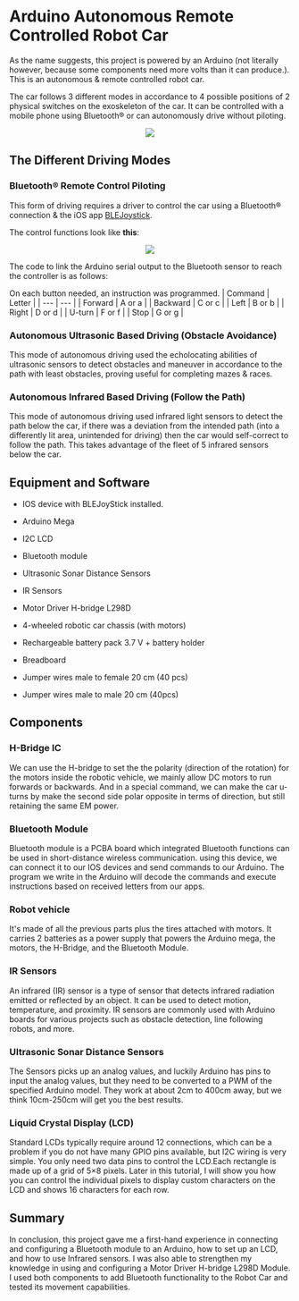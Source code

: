 # Arduino Autonomous Remote Controlled Robot Car
As the name suggests, this project is powered by an Arduino (not literally however, because some components need more volts than it can produce.). This is an autonomous & remote controlled robot car.

The car follows 3 different modes in accordance to 4 possible positions of 2 physical switches on the exoskeleton of the car. It can be controlled with a mobile phone using Bluetooth® or can autonomously drive without piloting.

<p align="center">
  <img src="https://i.ibb.co/bz2bxkD/Picture1.png">
</p>

## The Different Driving Modes
### Bluetooth® Remote Control Piloting
This form of driving requires a driver to control the car using a Bluetooth® connection & the iOS app [BLEJoystick](https://apps.apple.com/sa/app/ble-joystick/id1098200556).

The control functions look like **this**:
<p align="center">
  <img src="https://i.ibb.co/5Yt2Q8v/Screenshot-2023-10-13-at-7-34-33-PM.png">
</p>

The code to link the Arduino serial output to the Bluetooth sensor to reach the controller is as follows:

On each button needed, an instruction was programmed.
| Command | Letter |
| --- | --- |
| Forward | A or a |
| Backward | C or c |
| Left | B or b |
| Right | D or d |
| U-turn | F or f |
| Stop | G or g |

### Autonomous Ultrasonic Based Driving (Obstacle Avoidance)
This mode of autonomous driving used the echolocating abilities of ultrasonic sensors to detect obstacles and maneuver in accordance to the path with least obstacles, proving useful for completing mazes & races.

### Autonomous Infrared Based Driving (Follow the Path)
This mode of autonomous driving used infrared light sensors to detect the path below the car, if there was a deviation from the intended path (into a differently lit area, unintended for driving) then the car would self-correct to follow the path. This takes advantage of the fleet of 5 infrared sensors below the car.

## **Equipment and Software**

- IOS device with BLEJoyStick installed.

- Arduino Mega

- I2C LCD

- Bluetooth module

- Ultrasonic Sonar Distance Sensors

- IR Sensors

- Motor Driver H-bridge L298D

- 4-wheeled robotic car chassis (with motors)

- Rechargeable battery pack 3.7 V + battery holder

- Breadboard

- Jumper wires male to female 20 cm (40 pcs)

- Jumper wires male to male 20 cm (40pcs)

## **Components**

### **H-Bridge IC**

We can use the H-bridge to set the the polarity (direction of the rotation) for the motors inside the robotic vehicle, we mainly allow DC motors to run forwards or backwards. And in a special command, we can make the car u-turns by make the second side polar opposite in terms of direction, but still retaining the same EM power.

### **Bluetooth Module**

Bluetooth module is a PCBA board which integrated Bluetooth functions can be used in short-distance wireless communication. using this device, we can connect it to our IOS devices and send commands to our Arduino. The program we write in the Arduino will decode the commands and execute instructions based on received letters from our apps.

### **Robot vehicle**

It's made of all the previous parts plus the tires attached with motors. It carries 2 batteries as a power supply that powers the Arduino mega, the motors, the H-Bridge, and the Bluetooth Module.

### **IR Sensors**

An infrared (IR) sensor is a type of sensor that detects infrared radiation emitted or reflected by an object. It can be used to detect motion, temperature, and proximity. IR sensors are commonly used with Arduino boards for various projects such as obstacle detection, line following robots, and more.

### **Ultrasonic Sonar Distance Sensors**

The Sensors picks up an analog values, and luckily Arduino has pins to input the analog values, but they need to be converted to a PWM of the specified Arduino model. They work at about 2cm to 400cm away, but we think 10cm-250cm will get you the best results.

### **Liquid Crystal Display (LCD)**

Standard LCDs typically require around 12 connections, which can be a problem if you do not have many GPIO pins available, but I2C wiring is very simple. You only need two data pins to control the LCD.Each rectangle is made up of a grid of 5×8 pixels. Later in this tutorial, I will show you how you can control the individual pixels to display custom characters on the LCD and shows 16 characters for each row.


## **Summary**

In conclusion, this project gave me a first-hand experience in connecting and configuring a Bluetooth module to an Arduino, how to set up an LCD, and how to use Infrared sensors. I was also able to strengthen my knowledge in using and configuring a Motor Driver H-bridge L298D Module. I used both components to add Bluetooth functionality to the Robot Car and tested its movement capabilities.
